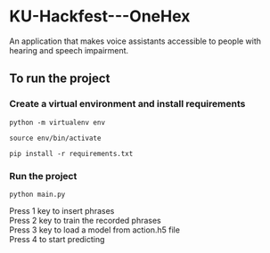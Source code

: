 # KU-Hackfest---OneHex
An application that makes voice assistants accessible to people with hearing and speech impairment. 



## To run the project

### Create a virtual environment and install requirements
```
python -m virtualenv env
```
```
source env/bin/activate
```
```
pip install -r requirements.txt
```


### Run the project
``` 
python main.py
```


Press 1 key to insert phrases <br>
Press 2 key to train the recorded phrases <br>
Press 3 key to load a model from action.h5 file <br>
Press 4 to start predicting <br>
